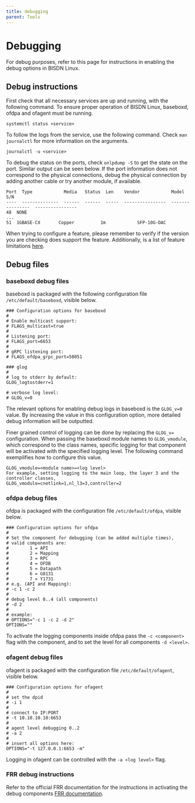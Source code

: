 ```yaml
---
title: debugging
parent: Tools
---
```


# Debugging

For debug purposes, refer to this page for instructions in enabling the debug options in BISDN Linux.

## Debug instructions

First check that all necessary services are up and running, with the following command. To ensure proper operation of BISDN Linux, baseboxd, ofdpa and ofagent must be running.

```
systemctl status <service>
```

To follow the logs from the service, use the following command. Check `man journalctl` for more information on the arguments.

```
journalctl -u <service>
```

To debug the status on the ports, check `onlpdump -S` to get the state on the port. Similar output can be seen below. If the port information does not correspond to the physical connections, debug the physical connection by adding another cable or try another module, if available.

```
Port  Type            Media   Status  Len    Vendor            Model             S/N
----  --------------  ------  ------  -----  ----------------  ----------------  ----------------
48  NONE
...
51  1GBASE-CX       Copper          1m            SFP-10G-DAC     
```

When trying to configure a feature, please remember to verify if the version you are checking does support the feature. Additionally, is a list of feature limitations [here](https://docs.bisdn.de/limitations.html).

## Debug files

### baseboxd debug files

baseboxd is packaged with the following configuration file `/etc/default/baseboxd`, visible below.

```
### Configuration options for baseboxd
#
# Enable multicast support:
# FLAGS_multicast=true
#
# Listening port:
# FLAGS_port=6653
#
# gRPC listening port:
# FLAGS_ofdpa_grpc_port=50051

### glog
#
# log to stderr by default:
GLOG_logtostderr=1

# verbose log level:
# GLOG_v=0
```

The relevant options for enabling debug logs in baseboxd is the `GLOG_v=0` value. By increasing the value in this configuration option, more detailed debug information will be outputted.

Finer grained control of logging can be done by replacing the `GLOG_v=` configuration. When passing the baseboxd module names to `GLOG_vmodule`, which correspond to the class names, specific logging for that component will be activated with the specified logging level. The following command exemplifies how to configure this value.

```
GLOG_vmodule=<module name>=<log level>
For example, setting logging to the main loop, the layer 3 and the controller classes,
GLOG_vmodule=cnetlink=1,nl_l3=3,controller=2 
```

### ofdpa debug files 

ofdpa is packaged with the configuration file `/etc/default/ofdpa`, visible below.

```
### Configuration options for ofdpa
#
# Set the component for debugging (can be added multiple times),
# valid components are:
#        1 = API
#        2 = Mapping
#        3 = RPC
#        4 = OFDB
#        5 = Datapath
#        6 = G8131
#        7 = Y1731
# e.g. (API and Mapping):
# -c 1 -c 2
#
# debug level 0..4 (all components)
# -d 2
#
# example:
# OPTIONS="-c 1 -c 2 -d 2"
OPTIONS=""
```

To activate the logging components inside ofdpa pass the `-c <component>` flag with the component, and to set the level for all components `-d <level>`.

### ofagent debug files

ofagent is packaged with the configuration file `/etc/default/ofagent`, visible below.

```
### Configuration options for ofagent
#
# set the dpid
# -i 1
#
# connect to IP:PORT
# -t 10.10.10.10:6653
#
# agent level debugging 0..2
# -a 2
#
# insert all options here:
OPTIONS="-t 127.0.0.1:6653 -m"
```

Logging in ofagent can be controlled with the `-a <log level>` flag.

### FRR debug instructions

Refer to the official FRR documentation for the instructions in activating the debug components [FRR documentation](http://docs.frrouting.org/en/latest/).

